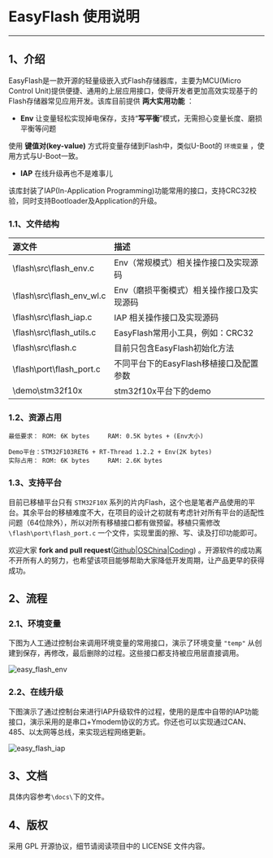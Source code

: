 # EasyFlash 使用说明

---

## 1、介绍

EasyFlash是一款开源的轻量级嵌入式Flash存储器库，主要为MCU(Micro Control Unit)提供便捷、通用的上层应用接口，使得开发者更加高效实现基于的Flash存储器常见应用开发。该库目前提供 **两大实用功能** ：

 - **Env** 让变量轻松实现掉电保存，支持“**写平衡**”模式，无需担心变量长度、磨损平衡等问题
 
 使用 **键值对(key-value)** 方式将变量存储到Flash中，类似U-Boot的 `环境变量` ，使用方式与U-Boot一致。
 - **IAP** 在线升级再也不是难事儿
 
 该库封装了IAP(In-Application Programming)功能常用的接口，支持CRC32校验，同时支持Bootloader及Application的升级。

### 1.1、文件结构

|源文件                                 |描述   |
|:------------------------------        |:----- |
|\flash\src\flash_env.c                 |Env（常规模式）相关操作接口及实现源码|
|\flash\src\flash_env_wl.c              |Env（磨损平衡模式）相关操作接口及实现源码|
|\flash\src\flash_iap.c                 |IAP 相关操作接口及实现源码|
|\flash\src\flash_utils.c               |EasyFlash常用小工具，例如：CRC32|
|\flash\src\flash.c                     |目前只包含EasyFlash初始化方法|
|\flash\port\flash_port.c               |不同平台下的EasyFlash移植接口及配置参数|
|\demo\stm32f10x                        |stm32f10x平台下的demo|

### 1.2、资源占用

```
最低要求： ROM: 6K bytes     RAM: 0.5K bytes + (Env大小)

Demo平台：STM32F103RET6 + RT-Thread 1.2.2 + Env(2K bytes)
实际占用： ROM: 6K bytes     RAM: 2.6K bytes
```

### 1.3、支持平台

目前已移植平台只有 `STM32F10X` 系列的片内Flash，这个也是笔者产品使用的平台。其余平台的移植难度不大，在项目的设计之初就有考虑针对所有平台的适配性问题（64位除外），所以对所有移植接口都有做预留。移植只需修改 `\flash\port\flash_port.c` 一个文件，实现里面的擦、写、读及打印功能即可。

欢迎大家 **fork and pull request**([Github](https://github.com/armink/EasyFlash)|[OSChina](http://git.oschina.net/armink/EasyFlash)|[Coding](https://coding.net/u/armink/p/EasyFlash/git)) 。开源软件的成功离不开所有人的努力，也希望该项目能够帮助大家降低开发周期，让产品更早的获得成功。

## 2、流程

### 2.1、环境变量

下图为人工通过控制台来调用环境变量的常用接口，演示了环境变量 `"temp"` 从创建到保存，再修改，最后删除的过程。这些接口都支持被应用层直接调用。

![easy_flash_env](https://cloud.githubusercontent.com/assets/1734686/5886463/46ad7efa-a3db-11e4-8401-75c00a4c35ba.gif)

### 2.2、在线升级

下图演示了通过控制台来进行IAP升级软件的过程，使用的是库中自带的IAP功能接口，演示采用的是串口+Ymodem协议的方式。你还也可以实现通过CAN、485、以太网等总线，来实现远程网络更新。

![easy_flash_iap](https://cloud.githubusercontent.com/assets/1734686/5886462/40f7d62c-a3db-11e4-866a-ba827c809370.gif)

## 3、文档
具体内容参考`\docs\`下的文件。

## 4、版权
采用 GPL 开源协议，细节请阅读项目中的 LICENSE 文件内容。


